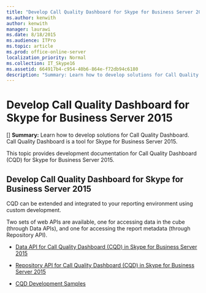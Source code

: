 ```yaml
---
title: "Develop Call Quality Dashboard for Skype for Business Server 2015"
ms.author: kenwith
author: kenwith
manager: laurawi
ms.date: 8/18/2015
ms.audience: ITPro
ms.topic: article
ms.prod: office-online-server
localization_priority: Normal
ms.collection: IT_Skype16
ms.assetid: 664917b4-c954-40b6-864e-f72db94c6180
description: "Summary: Learn how to develop solutions for Call Quality Dashboard. Call Quality Dashboard is a tool for Skype for Business Server 2015."
---
```


# Develop Call Quality Dashboard for Skype for Business Server 2015
[]
 **Summary:** Learn how to develop solutions for Call Quality Dashboard. Call Quality Dashboard is a tool for Skype for Business Server 2015.
  
This topic provides development documentation for Call Quality Dashboard (CQD) for Skype for Business Server 2015.
  
## Develop Call Quality Dashboard for Skype for Business Server 2015

CQD can be extended and integrated to your reporting environment using custom development. 
  
Two sets of web APIs are available, one for accessing data in the cube (through Data APIs), and one for accessing the report metadata (through Repository API). 
  
- [Data API for Call Quality Dashboard (CQD) in Skype for Business Server 2015](data-api.md)
    
- [Repository API for Call Quality Dashboard (CQD) in Skype for Business Server 2015](repository-api.md)
    
- [CQD Development Samples](cqd-development-samples.md)
    


